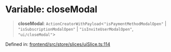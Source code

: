 # Variable: closeModal

> **closeModal**: `ActionCreatorWithPayload`\<`"isPaymentMethodModalOpen"` \| `"isSubscriptionModalOpen"` \| `"isInviteUserModalOpen"`, `"ui/closeModal"`\>

Defined in: [frontend/src/store/slices/uiSlice.ts:114](https://github.com/lsendel/sass/blob/ca8b2b87627589617e0de57047e1f50d53e78078/frontend/src/store/slices/uiSlice.ts#L114)

